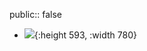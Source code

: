 public:: false

- ![](https://image.harryrou.wiki/2024-12-14-WechatIMG4290.jpg){:height 593, :width 780}